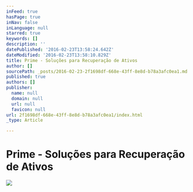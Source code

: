 ```yaml
---
inFeed: true
hasPage: true
inNav: false
inLanguage: null
starred: true
keywords: []
description: ''
datePublished: '2016-02-23T13:58:24.642Z'
dateModified: '2016-02-23T13:58:10.829Z'
title: Prime - Soluções para Recuperação de Ativos
author: []
sourcePath: _posts/2016-02-23-2f1698df-668e-43ff-8e8d-b78a3afc0ea1.md
published: true
authors: []
publisher:
  name: null
  domain: null
  url: null
  favicon: null
url: 2f1698df-668e-43ff-8e8d-b78a3afc0ea1/index.html
_type: Article

---
```

# Prime - Soluções para Recuperação de Ativos
![](https://the-grid-user-content.s3-us-west-2.amazonaws.com/f45d1e5d-9e5c-4cf3-ba87-08a9c280118d.jpg)